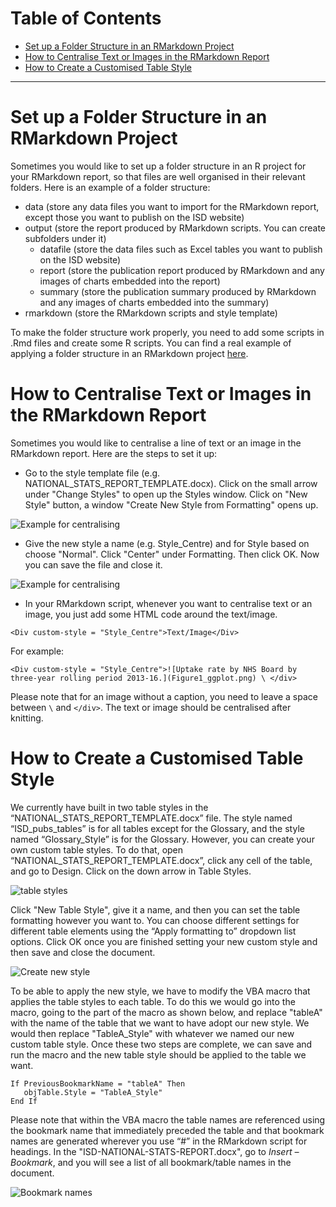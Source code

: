 # Table of Contents
* [Set up a Folder Structure in an RMarkdown Project](#set-up-a-folder-structure-in-an-rmarkdown-project)
* [How to Centralise Text or Images in the RMarkdown Report](#how-to-centralise-text-or-images-in-the-rmarkdown-report)
* [How to Create a Customised Table Style](#how-to-create-a-customised-table-style)

***
# Set up a Folder Structure in an RMarkdown Project

Sometimes you would like to set up a folder structure in an R project for your RMarkdown report, so that files are well organised in their relevant folders. Here is an example of a folder structure:
* data (store any data files you want to import for the RMarkdown report, except those you want to publish on the ISD website)
* output (store the report produced by RMarkdown scripts. You can create subfolders under it)
  * datafile (store the data files such as Excel tables you want to publish on the ISD website)
  * report (store the publication report produced by RMarkdown and any images of charts embedded into the report)
  * summary (store the publication summary produced by RMarkdown and any images of charts embedded into the summary)
* rmarkdown (store the RMarkdown scripts and style template)

To make the folder structure work properly, you need to add some scripts in .Rmd files and create some R scripts. You can find a real example of applying a folder structure in an RMarkdown project [here](https://github.com/NHS-NSS-transforming-publications/Folder-Structure-RMD).

# How to Centralise Text or Images in the RMarkdown Report

Sometimes you would like to centralise a line of text or an image in the RMarkdown report. Here are the steps to set it up:
* Go to the style template file (e.g. NATIONAL_STATS_REPORT_TEMPLATE.docx). Click on the small arrow under "Change Styles" to open up the Styles window. Click on "New Style" button, a window "Create New Style from Formatting" opens up.

![Example for centralising](https://github.com/NHS-NSS-transforming-publications/Images/blob/master/RMD-tip1.PNG)

* Give the new style a name (e.g. Style_Centre) and for Style based on choose "Normal". Click "Center" under Formatting. Then click OK. Now you can save the file and close it.

![Example for centralising](https://github.com/NHS-NSS-transforming-publications/Images/blob/master/RMD-tip2.PNG)

* In your RMarkdown script, whenever you want to centralise text or an image, you just add some HTML code around the text/image.

```
<Div custom-style = "Style_Centre">Text/Image</Div>
```
For example:

```
<Div custom-style = "Style_Centre">![Uptake rate by NHS Board by three-year rolling period 2013-16.](Figure1_ggplot.png) \ </div>
```
Please note that for an image without a caption, you need to leave a space between ```\``` and ```</div>```. The text or image should be centralised after knitting.

# How to Create a Customised Table Style

We currently have built in two table styles in the “NATIONAL_STATS_REPORT_TEMPLATE.docx” file. The style named “ISD_pubs_tables” is for all tables except for the Glossary, and the style named “Glossary_Style” is for the Glossary. However, you can create your own custom table styles. To do that, open “NATIONAL_STATS_REPORT_TEMPLATE.docx”, click any cell of the table, and go to Design. Click on the down arrow in Table Styles. 

![table styles](https://github.com/NHS-NSS-transforming-publications/Images/blob/master/RMarkdown3.PNG)

Click "New Table Style", give it a name, and then you can set the table formatting however you want to. You can choose different settings for different table elements using the “Apply formatting to” dropdown list options. Click OK once you are finished setting your new custom style and then save and close the document. 

![Create new style](https://github.com/NHS-NSS-transforming-publications/Images/blob/master/RMarkdown8.PNG)

To be able to apply the new style, we have to modify the VBA macro that applies the table styles to each table.
To do this we would go into the macro, going to the part of the macro as shown below, and replace "tableA" with the name of the table that we want to have adopt our new style.  We would then replace "TableA_Style" with whatever we named our new custom table style.  Once these two steps are complete, we can save and run the macro and the new table style should be applied to the table we want.

```vba
If PreviousBookmarkName = "tableA" Then 
   objTable.Style = "TableA_Style"
End If
```
Please note that within the VBA macro the table names are referenced using the bookmark name that immediately preceded the table and that bookmark names are generated wherever you use “#” in the RMarkdown script for headings. In the "ISD-NATIONAL-STATS-REPORT.docx", go to *Insert – Bookmark*, and you will see a list of all bookmark/table names in the document.

![Bookmark names](https://github.com/NHS-NSS-transforming-publications/Images/blob/master/RMarkdown9.PNG)
